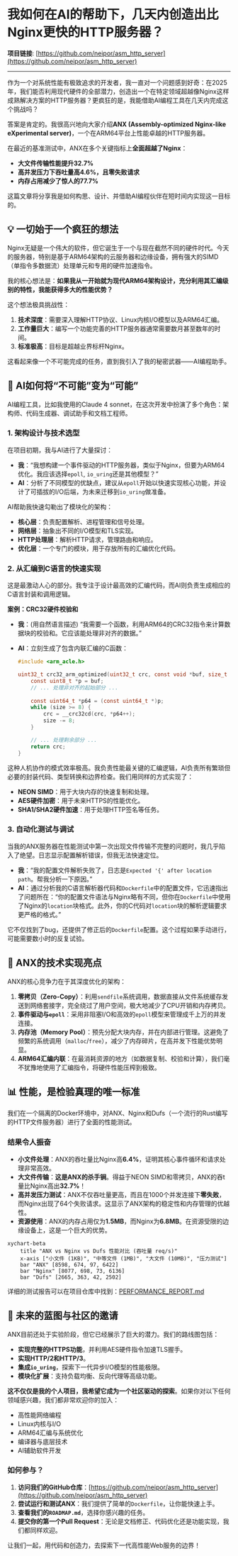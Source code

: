 # 我如何在AI的帮助下，几天内创造出比Nginx更快的HTTP服务器？

**项目链接**: [https://github.com/neipor/asm_http_server](https://github.com/neipor/asm_http_server)

---

作为一个对系统性能有极致追求的开发者，我一直对一个问题感到好奇：在2025年，我们能否利用现代硬件的全部潜力，创造出一个在特定领域超越像Nginx这样成熟解决方案的HTTP服务器？更疯狂的是，我能借助AI编程工具在几天内完成这个挑战吗？

答案是肯定的。我很高兴地向大家介绍**ANX (Assembly-optimized Nginx-like eXperimental server)**，一个在ARM64平台上性能卓越的HTTP服务器。

在最近的基准测试中，ANX在多个关键指标上**全面超越了Nginx**：
- **大文件传输性能提升32.7%**
- **高并发压力下吞吐量高4.6%，且零失败请求**
- **内存占用减少了惊人的77.7%**

这篇文章将分享我是如何构思、设计、并借助AI编程伙伴在短时间内实现这一目标的。

## 💡 一切始于一个疯狂的想法

Nginx无疑是一个伟大的软件，但它诞生于一个与现在截然不同的硬件时代。今天的服务器，特别是基于ARM64架构的云服务器和边缘设备，拥有强大的SIMD（单指令多数据流）处理单元和专用的硬件加速指令。

我的核心想法是：**如果我从一开始就为现代ARM64架构设计，充分利用其汇编级别的特性，我能获得多大的性能优势？**

这个想法极具挑战性：
1.  **技术深度**：需要深入理解HTTP协议、Linux内核I/O模型以及ARM64汇编。
2.  **工作量巨大**：编写一个功能完善的HTTP服务器通常需要数月甚至数年的时间。
3.  **标准极高**：目标是超越业界标杆Nginx。

这看起来像一个不可能完成的任务，直到我引入了我的秘密武器——AI编程助手。

## 🚀 AI如何将“不可能”变为“可能”

AI编程工具，比如我使用的Claude 4 sonnet，在这次开发中扮演了多个角色：架构师、代码生成器、调试助手和文档工程师。

### 1. 架构设计与技术选型

在项目初期，我与AI进行了大量探讨：
- **我**：“我想构建一个事件驱动的HTTP服务器，类似于Nginx，但要为ARM64优化。我应该选择`epoll`, `io_uring`还是其他模型？”
- **AI**：分析了不同模型的优缺点，建议从`epoll`开始以快速实现核心功能，并设计了可插拔的I/O后端，为未来迁移到`io_uring`做准备。

AI帮助我快速勾勒出了模块化的架构：
- **核心层**：负责配置解析、进程管理和信号处理。
- **网络层**：抽象出不同的I/O模型和TLS实现。
- **HTTP处理层**：解析HTTP请求，管理路由和响应。
- **优化层**：一个专门的模块，用于存放所有的汇编优化代码。

### 2. 从汇编到C语言的快速实现

这是最激动人心的部分。我专注于设计最高效的汇编代码，而AI则负责生成相应的C语言封装和调用逻辑。

**案例：CRC32硬件校验和**

- **我**：(用自然语言描述) “我需要一个函数，利用ARM64的CRC32指令来计算数据块的校验和。它应该能处理非对齐的数据。”
- **AI**：立刻生成了包含内联汇编的C函数：

  ```c
  #include <arm_acle.h>

  uint32_t crc32_arm_optimized(uint32_t crc, const void *buf, size_t size) {
      const uint8_t *p = buf;
      // ... 处理非对齐的起始部分 ...
      
      const uint64_t *p64 = (const uint64_t *)p;
      while (size >= 8) {
          crc = __crc32cd(crc, *p64++);
          size -= 8;
      }

      // ... 处理剩余部分 ...
      return crc;
  }
  ```
这种人机协作的模式效率极高。我负责性能最关键的汇编逻辑，AI负责所有繁琐但必要的封装代码、类型转换和边界检查。我们用同样的方式实现了：
- **NEON SIMD**：用于大块内存的快速复制和处理。
- **AES硬件加密**：用于未来HTTPS的性能优化。
- **SHA1/SHA2硬件加速**：用于处理HTTP签名等任务。

### 3. 自动化测试与调试

当我的ANX服务器在性能测试中第一次出现文件传输不完整的问题时，我几乎陷入了绝望。日志显示配置解析错误，但我无法快速定位。

- **我**：“我的配置文件解析失败了，日志是`Expected '{' after location path`。帮我分析一下原因。”
- **AI**：通过分析我的C语言解析器代码和`Dockerfile`中的配置文件，它迅速指出了问题所在：“你的配置文件语法与Nginx略有不同，但你在`Dockerfile`中使用了Nginx的`location`块格式。此外，你的C代码对`location`块的解析逻辑要求更严格的格式。”

它不仅找到了bug，还提供了修正后的`Dockerfile`配置。这个过程如果手动进行，可能需要数小时的反复试验。

## 🔧 ANX的技术实现亮点

ANX的核心竞争力在于其深度优化的架构：

1.  **零拷贝（Zero-Copy）**：利用`sendfile`系统调用，数据直接从文件系统缓存发送到网络套接字，完全绕过了用户空间，极大地减少了CPU开销和内存拷贝。
2.  **事件驱动与`epoll`**：采用非阻塞I/O和高效的`epoll`模型来管理成千上万的并发连接。
3.  **内存池（Memory Pool）**：预先分配大块内存，并在内部进行管理。这避免了频繁的系统调用（`malloc`/`free`），减少了内存碎片，在高并发下性能优势明显。
4.  **ARM64汇编内联**：在最消耗资源的地方（如数据复制、校验和计算），我们毫不犹豫地使用了汇编指令，将硬件性能压榨到极致。

## 📊 性能，是检验真理的唯一标准

我们在一个隔离的Docker环境中，对ANX、Nginx和Dufs（一个流行的Rust编写的HTTP文件服务器）进行了全面的性能测试。

### 结果令人振奋

- **小文件处理**：ANX的吞吐量比Nginx高**6.4%**，证明其核心事件循环和请求处理非常高效。
- **大文件传输**：**这是ANX的杀手锏**。得益于NEON SIMD和零拷贝，ANX的吞t 量比Nginx高出**32.7%**！
- **高并发压力测试**：ANX不仅吞吐量更高，而且在1000个并发连接下**零失败**，而Nginx出现了64个失败请求。这显示了ANX架构的稳定性和内存管理的优越性。
- **资源使用**：ANX的内存占用仅为**1.5MB**，而Nginx为**6.8MB**。在资源受限的边缘设备上，这是一个巨大的优势。

```mermaid
xychart-beta
    title "ANX vs Nginx vs Dufs 性能对比 (吞吐量 req/s)"
    x-axis ["小文件 (1KB)", "中等文件 (1MB)", "大文件 (10MB)", "压力测试"]
    bar "ANX" [8598, 674, 97, 6422]
    bar "Nginx" [8077, 698, 73, 6136]
    bar "Dufs" [2665, 363, 42, 2502]
```

详细的测试报告可以在项目仓库中找到：[PERFORMANCE_REPORT.md](https://github.com/neipor/asm_http_server/blob/master/PERFORMANCE_REPORT.md)

## 🌟 未来的蓝图与社区的邀请

ANX目前还处于实验阶段，但它已经展示了巨大的潜力。我们的路线图包括：
- **实现完整的HTTPS功能**，并利用AES硬件指令加速TLS握手。
- **实现HTTP/2和HTTP/3**。
- **集成`io_uring`**，探索下一代异步I/O模型的性能极限。
- **模块化扩展**：支持负载均衡、反向代理等高级功能。

**这不仅仅是我的个人项目，我希望它成为一个社区驱动的探索**。如果你对以下任何领域感兴趣，我们都非常欢迎你的加入：
- 高性能网络编程
- Linux内核与I/O
- ARM64汇编与系统优化
- 编译器与底层技术
- AI辅助软件开发

### 如何参与？

1.  **访问我们的GitHub仓库**：[https://github.com/neipor/asm_http_server](https://github.com/neipor/asm_http_server)
2.  **尝试运行和测试ANX**：我们提供了简单的`Dockerfile`，让你能快速上手。
3.  **查看我们的`ROADMAP.md`**，选择你感兴趣的任务。
4.  **提交你的第一个Pull Request**：无论是文档修正、代码优化还是功能实现，我们都同样欢迎。

让我们一起，用代码和创造力，去探索下一代高性能Web服务的边界！ 